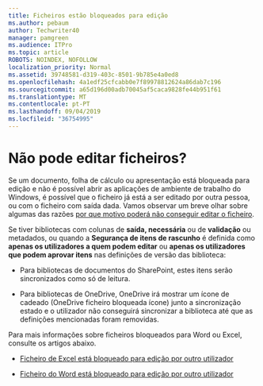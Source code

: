 ```yaml
---
title: Ficheiros estão bloqueados para edição
ms.author: pebaum
author: Techwriter40
manager: pamgreen
ms.audience: ITPro
ms.topic: article
ROBOTS: NOINDEX, NOFOLLOW
localization_priority: Normal
ms.assetid: 39748581-d319-403c-8501-9b785e4a0ed8
ms.openlocfilehash: 4a1edf25cfcabb0e7f89978812624a86dab7c196
ms.sourcegitcommit: a65d196d00adb70045af5caca9828fe44b951f61
ms.translationtype: MT
ms.contentlocale: pt-PT
ms.lasthandoff: 09/04/2019
ms.locfileid: "36754995"
---
```

# <a name="cant-edit-files"></a>Não pode editar ficheiros? 

Se um documento, folha de cálculo ou apresentação está bloqueada para edição e não é possível abrir as aplicações de ambiente de trabalho do Windows, é possível que o ficheiro já está a ser editado por outra pessoa, ou com o ficheiro com saída dada. Vamos observar um breve olhar sobre algumas das razões [por que motivo poderá não conseguir editar o ficheiro](https://support.office.com/article/why-can-t-i-edit-this-file-97315f48-aa5e-49d3-a4ae-a14b73daf87b).

Se tiver bibliotecas com colunas de **saída, necessária** ou de **validação** ou metadados, ou quando a **Segurança de itens de rascunho** é definida como **apenas os utilizadores a quem podem editar** ou **apenas os utilizadores que podem aprovar itens** nas definições de versão das biblioteca:

- Para bibliotecas de documentos do SharePoint, estes itens serão sincronizados como só de leitura.

- Para bibliotecas de OneDrive, OneDrive irá mostrar um ícone de cadeado (OneDrive ficheiro bloqueada ícone) junto a sincronização estado e o utilizador não conseguirá sincronizar a biblioteca até que as definições mencionadas foram removidas. 

Para mais informações sobre ficheiros bloqueados para Word ou Excel, consulte os artigos abaixo.

- [Ficheiro de Excel está bloqueado para edição por outro utilizador](https://support.office.com/article/Excel-file-is-locked-for-editing-by-another-user-6fa93887-2c2c-45f0-abcc-31b04aed68b3)

- [Ficheiro do Word está bloqueado para edição por outro utilizador](https://support.microsoft.com/help/313472/the-document-is-locked-for-editing-by-another-user-error-message-when)
